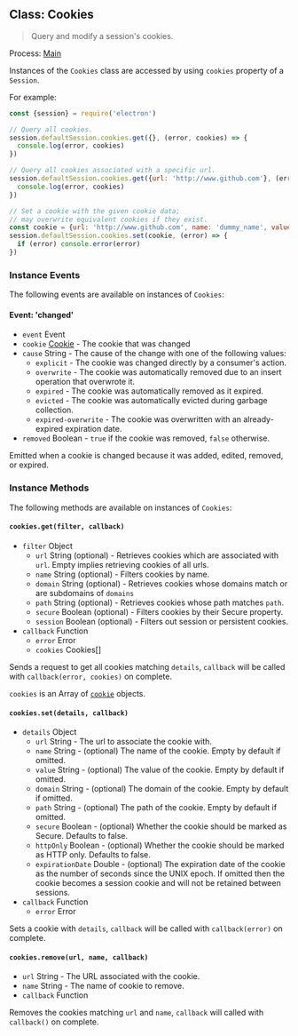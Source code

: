 ## Class: Cookies

> Query and modify a session's cookies.

Process: [Main](../tutorial/quick-start.md#main-process)

Instances of the `Cookies` class are accessed by using `cookies` property of
a `Session`.

For example:

```javascript
const {session} = require('electron')

// Query all cookies.
session.defaultSession.cookies.get({}, (error, cookies) => {
  console.log(error, cookies)
})

// Query all cookies associated with a specific url.
session.defaultSession.cookies.get({url: 'http://www.github.com'}, (error, cookies) => {
  console.log(error, cookies)
})

// Set a cookie with the given cookie data;
// may overwrite equivalent cookies if they exist.
const cookie = {url: 'http://www.github.com', name: 'dummy_name', value: 'dummy'}
session.defaultSession.cookies.set(cookie, (error) => {
  if (error) console.error(error)
})
```

### Instance Events

The following events are available on instances of `Cookies`:

#### Event: 'changed'

* `event` Event
* `cookie` [Cookie](structures/cookie.md) - The cookie that was changed
* `cause` String - The cause of the change with one of the following values:
  * `explicit` - The cookie was changed directly by a consumer's action.
  * `overwrite` - The cookie was automatically removed due to an insert
    operation that overwrote it.
  * `expired` - The cookie was automatically removed as it expired.
  * `evicted` - The cookie was automatically evicted during garbage collection.
  * `expired-overwrite` - The cookie was overwritten with an already-expired
    expiration date.
* `removed` Boolean - `true` if the cookie was removed, `false` otherwise.

Emitted when a cookie is changed because it was added, edited, removed, or
expired.

### Instance Methods

The following methods are available on instances of `Cookies`:

#### `cookies.get(filter, callback)`

* `filter` Object
  * `url` String (optional) - Retrieves cookies which are associated with
    `url`. Empty implies retrieving cookies of all urls.
  * `name` String (optional) - Filters cookies by name.
  * `domain` String (optional) - Retrieves cookies whose domains match or are
    subdomains of `domains`
  * `path` String (optional) - Retrieves cookies whose path matches `path`.
  * `secure` Boolean (optional) - Filters cookies by their Secure property.
  * `session` Boolean (optional) - Filters out session or persistent cookies.
* `callback` Function
  * `error` Error
  * `cookies` Cookies[]

Sends a request to get all cookies matching `details`, `callback` will be called
with `callback(error, cookies)` on complete.

`cookies` is an Array of [`cookie`](structures/cookie.md) objects.

#### `cookies.set(details, callback)`

* `details` Object
  * `url` String - The url to associate the cookie with.
  * `name` String - (optional) The name of the cookie. Empty by default if omitted.
  * `value` String - (optional) The value of the cookie. Empty by default if omitted.
  * `domain` String - (optional) The domain of the cookie. Empty by default if omitted.
  * `path` String - (optional) The path of the cookie. Empty by default if omitted.
  * `secure` Boolean - (optional) Whether the cookie should be marked as Secure. Defaults to
    false.
  * `httpOnly` Boolean - (optional) Whether the cookie should be marked as HTTP only.
    Defaults to false.
  * `expirationDate` Double -	(optional) The expiration date of the cookie as the number of
    seconds since the UNIX epoch. If omitted then the cookie becomes a session
    cookie and will not be retained between sessions.
* `callback` Function
  * `error` Error

Sets a cookie with `details`, `callback` will be called with `callback(error)`
on complete.

#### `cookies.remove(url, name, callback)`

* `url` String - The URL associated with the cookie.
* `name` String - The name of cookie to remove.
* `callback` Function

Removes the cookies matching `url` and `name`, `callback` will called with
`callback()` on complete.

